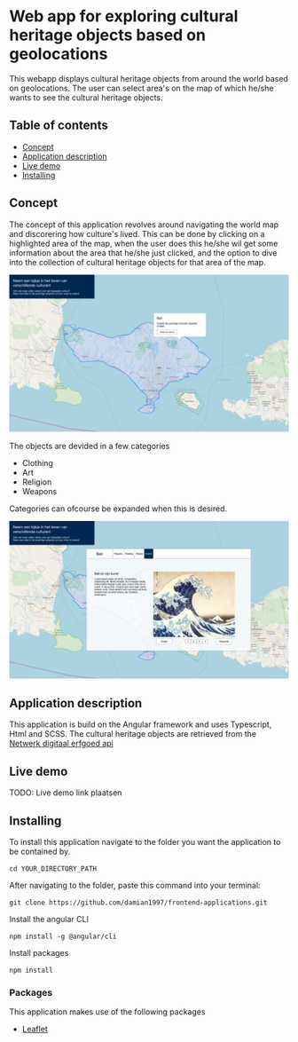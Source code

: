# Web app for exploring cultural heritage objects based on geolocations
This webapp displays cultural heritage objects from around the world based on geolocations.
The user can select area's on the map of which he/she wants to see the cultural heritage objects.

## Table of contents
* [Concept](#concept)
* [Application description](#application-description)
* [Live demo](#live-demo)
* [Installing](#installing)

## Concept
The concept of this application revolves around navigating the world map and discorering how culture's lived. This can be done by clicking on a highlighted area of the map, when the user does this he/she wil get some information about the area that he/she just clicked, and the option to dive into the collection of cultural heritage objects for that area of the map. 

<img src="src/assets/images/concept1.png">

The objects are devided in a few categories
* Clothing
* Art 
* Religion
* Weapons

Categories can ofcourse be expanded when this is desired.

<img src="src/assets/images/concept2.png">

## Application description
This application is build on the Angular framework and uses Typescript, Html and SCSS. The cultural heritage objects are retrieved from the [Netwerk digitaal erfgoed api](https://data.netwerkdigitaalerfgoed.nl/)

## Live demo
TODO: Live demo link plaatsen

## Installing
To install this application navigate to the folder you want the application to be contained by.
```
cd YOUR_DIRECTORY_PATH
```
After navigating to the folder, paste this command into your terminal:
```
git clone https://github.com/damian1997/frontend-applications.git
```
Install the angular CLI
```
npm install -g @angular/cli
```
Install packages
```
npm install
```

### Packages
This application makes use of the following packages
* [Leaflet](https://leafletjs.com/)
